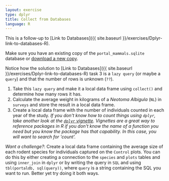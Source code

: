 ```yaml
---
layout: exercise
type: dplyr
title: Collect from Databases
language: R
---
```


This is a follow-up to [Link to Databases]({{ site.baseurl }}/exercises/Dplyr-link-to-databases-R).

Make sure you have an existing copy of the `portal_mammals.sqlite` database or
[download a new copy](https://ndownloader.figshare.com/files/2292171).

Notice how the solution to [Link to Databases]({{ site.baseurl }}/exercises/Dplyr-link-to-databases-R) 
task 3 is a `lazy query` (or maybe a `query`) and that the number of rows is unknown (`??`).

1. Take this `lazy query` and make it a local data frame using `collect()`
   and determine how many rows it has.
2. Calculate the average weight in kilograms of a *Neotoma Albigula* (`NL`) in `surveys` and
   store the result in a local data frame.
3. Create a local data frame with the number of individuals counted in each year
   of the study. *If you don't know how to count things using `dplyr`, take
   another look at the
   [`dplyr` vignette](https://cran.r-project.org/web/packages/dplyr/vignettes/dplyr.html).
   Vignettes are a great way to reference packages in R if you don't know the 
   name of a function you need but you know the package has that capability. In
   this case, you will want to search for 'count'.*

*Want a challenge?*: Create a local data frame containing the average size of each rodent
   species for individuals captured on the `Control` plots. You can do this by
   either creating a connection to the `species` and `plots` tables and using
   `inner_join` in `dplyr` or by writing the query in `SQL` and using
   `tbl(portaldb, sql(query))`, where `query` is a string containing the SQL you
   want to run. Better yet try doing it both ways.
